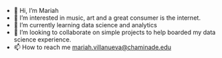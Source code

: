 - 👋 Hi, I’m Mariah
- 👀 I’m interested in music, art and a great consumer is the internet.
- 🌱 I’m currently learning data science and analytics
- 💞️ I’m looking to collaborate on simple projects to help boarded my data science experience.
- 📫 How to reach me mariah.villanueva@chaminade.edu

<!---
mkvillan/mkvillan is a ✨ special ✨ repository because its `README.md` (this file) appears on your GitHub profile.
You can click the Preview link to take a look at your changes.
--->
